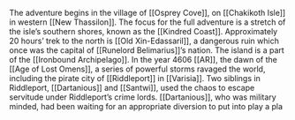 The adventure begins in the village of [[Osprey Cove]], on [[Chakikoth Isle]] in western [[New Thassilon]]. The focus for the full adventure is a stretch of the isle’s southern shores, known as the [[Kindred Coast]]. Approximately 20 hours’ trek to the north is [[Old Xin-Edassaril]], a dangerous ruin which once was the capital of [[Runelord Belimarius]]’s nation. The island is a part of the [[Ironbound Archipelago]]. In the year 4606 [[AR]], the dawn of the [[Age of Lost Omens]], a series of powerful storms ravaged the world, including the pirate city of [[Riddleport]] in [[Varisia]]. Two siblings in Riddleport, [[Dartanious]] and [[Santwi]], used the chaos to escape servitude under Riddleport’s crime lords. [[Dartanious]], who was military minded, had been waiting for an appropriate diversion to put into play a pla